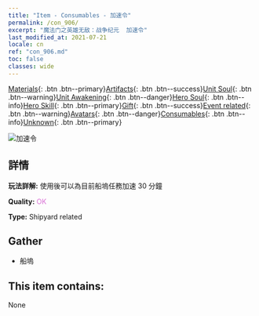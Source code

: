 ```yaml
---
title: "Item - Consumables - 加速令"
permalink: /con_906/
excerpt: "魔法门之英雄无敌：战争纪元  加速令"
last_modified_at: 2021-07-21
locale: cn
ref: "con_906.md"
toc: false
classes: wide
---
```

 [Materials](/ItemsCN/){: .btn .btn--primary}[Artifacts](/ItemsCN/Artifacts/){: .btn .btn--success}[Unit Soul](/ItemsCN/UnitSoul/){: .btn .btn--warning}[Unit Awakening](/ItemsCN/UnitAwakening/){: .btn .btn--danger}[Hero Soul](/ItemsCN/HeroSoul/){: .btn .btn--info}[Hero Skill](/ItemsCN/HeroSkill/){: .btn .btn--primary}[Gift](/ItemsCN/Gift/){: .btn .btn--success}[Event related](/ItemsCN/Events/){: .btn .btn--warning}[Avatars](/ItemsCN/Avatars/){: .btn .btn--danger}[Consumables](/ItemsCN/Consumables/){: .btn .btn--info}[Unknown](/ItemsCN/Unknown/){: .btn .btn--primary}

 ![加速令](/images/t/i_jiasujuanzhou.png)

## 詳情
 **玩法詳解:** 使用後可以為目前船塢任務加速 30 分鐘

 **Quality:** <span style="color: #DA70D6">OK</span>

 **Type:** Shipyard related

## Gather

*    船塢 

## This item contains:

  None

